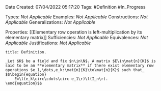 <br />
<br />

Date Created: 07/04/2022 05:17:20
Tags: #Definition #In_Progress

Types: _Not Applicable_
Examples: _Not Applicable_
Constructions: _Not Applicable_
Generalizations: _Not Applicable_

Properties: [[Elementary row operation is left-multiplication by its elementary matrix]]
Sufficiencies: _Not Applicable_
Equivalences: _Not Applicable_
Justifications: _Not Applicable_

``` ad-Definition
title: Definition.

_Let $K$ be a field and fix $n\in\N$. A matrix $E\in\mat{n}{K}$ is said to be an **elementary matrix** if there exist elementary row operations $e_1,\dots,e_k:\mat{n}{K}\to\mat{n}{K}$ such that_
$$\begin{equation}
    E=\l(e_k\circ\cdots\circ e_1\r)\l(I_n\r).
\end{equation}$$

```
